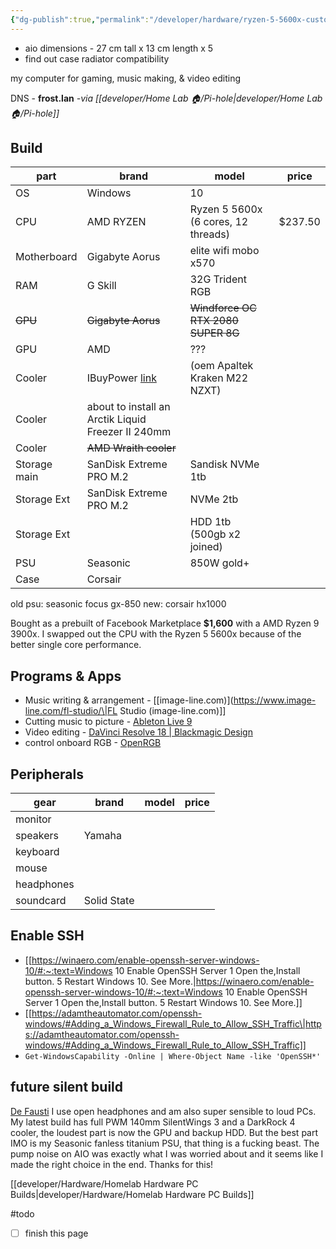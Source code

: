 ```yaml
---
{"dg-publish":true,"permalink":"/developer/hardware/ryzen-5-5600x-custom-pc/","tags":["hardware"],"noteIcon":""}
---
```



- aio  dimensions - 27 cm tall x 13 cm length x 5
- find out case radiator compatibility 

my computer for gaming, music making, & video editing 

DNS  - **frost.lan** *-via [[developer/Home Lab 🏠/Pi-hole\|developer/Home Lab 🏠/Pi-hole]]*

## Build
| part | brand | model | price |
| ---- | ---- | ---- | ---- |
| OS | Windows | 10 |  |
| CPU | AMD RYZEN | Ryzen 5 5600x (6 cores, 12 threads) | $237.50 |
| Motherboard | Gigabyte Aorus | elite wifi mobo x570 |  |
| RAM | G Skill | 32G Trident RGB |  |
| ~~GPU~~ | ~~Gigabyte Aorus~~ | ~~Windforce OC RTX 2080 SUPER 8G~~ |  |
| GPU | AMD | ??? |  |
| Cooler | IBuyPower [link](https://www.reddit.com/r/iBUYPOWER/comments/bjdu9j/what_aio_cooler_does_ibuy_power_use_and_how_is/?utm_source=BD&utm_medium=Search&utm_name=Bing&utm_content=PSR1) | (oem Apaltek Kraken M22 NZXT) |  |
| Cooler | about to install an Arctik Liquid Freezer II 240mm |  |  |
| Cooler | ~~AMD Wraith cooler~~ |  |  |
| Storage main | SanDisk Extreme PRO M.2 | Sandisk NVMe 1tb |  |
| Storage Ext | SanDisk Extreme PRO M.2 | NVMe 2tb |  |
| Storage Ext |  | HDD 1tb (500gb x2 joined) |  |
| PSU | Seasonic | 850W gold+ |  |
| Case | Corsair |  |  |

old psu: seasonic focus gx-850
new: corsair hx1000 

Bought as a prebuilt of Facebook Marketplace **$1,600** with a AMD Ryzen 9 3900x. I swapped out the CPU with the Ryzen 5 5600x because of the better single core performance. 

## Programs & Apps 
- Music writing & arrangement - [[image-line.com)](https://www.image-line.com/fl-studio/\|FL Studio (image-line.com)]]
- Cutting music to picture -  [Ableton Live 9 ](https://www.ableton.com/en/blog/live-9-7-available-now/)
- Video editing - [DaVinci Resolve 18 | Blackmagic Design](https://www.blackmagicdesign.com/products/davinciresolve/)
- control onboard RGB - [OpenRGB](https://openrgb.org/)

## Peripherals 
| gear       | brand       | model | price |
| ---------- | ----------- | ----- | ----- |
| monitor    |             |       |       |
| speakers   | Yamaha      |       |       |
| keyboard   |             |       |       |
| mouse      |             |       |       |
| headphones |             |       |       |
| soundcard  | Solid State |       |       |

## Enable SSH
- [[https://winaero.com/enable-openssh-server-windows-10/#:~:text=Windows 10 Enable OpenSSH Server 1 Open the,Install button. 5 Restart Windows 10. See More.\|https://winaero.com/enable-openssh-server-windows-10/#:~:text=Windows 10 Enable OpenSSH Server 1 Open the,Install button. 5 Restart Windows 10. See More.]]
- [[https://adamtheautomator.com/openssh-windows/#Adding_a_Windows_Firewall_Rule_to_Allow_SSH_Traffic\|https://adamtheautomator.com/openssh-windows/#Adding_a_Windows_Firewall_Rule_to_Allow_SSH_Traffic]]
- `Get-WindowsCapability -Online | Where-Object Name -like 'OpenSSH*'`


## future silent build
[De Fausti](https://www.youtube.com/channel/UCu8jiWN4yBjYw5W9Jgn0YHQ)
I use open headphones and am also super sensible to loud PCs. My latest build has full PWM 140mm SilentWings 3 and a DarkRock 4 cooler, the loudest part is now the GPU and backup HDD. But the best part IMO is my Seasonic fanless titanium PSU, that thing is a fucking beast. The pump noise on AIO was exactly what I was worried about and it seems like I made the right choice in the end. Thanks for this!

[[developer/Hardware/Homelab Hardware PC Builds\|developer/Hardware/Homelab Hardware PC Builds]]

#todo 
- [ ] finish this page
